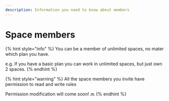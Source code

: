 ```yaml
---
description: Information you need to know about members
---
```


# Space members

{% hint style="info" %}
You can be a member of unlimited spaces, no mater which plan you have.

e.g. If you have a basic plan you can work in unlimited spaces, but just own 2 spaces. 
{% endhint %}

{% hint style="warning" %}
All the space members you invite have permission to read and write rules

Permission modification will come soon! 🔜 
{% endhint %}

